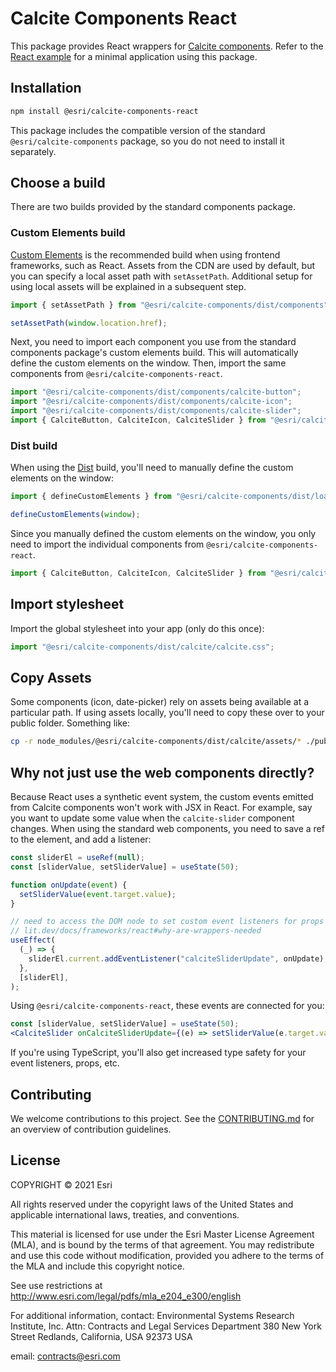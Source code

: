# Calcite Components React

This package provides React wrappers for [Calcite components](https://developers.arcgis.com/calcite-design-system/components/). Refer to the [React example](https://github.com/Esri/calcite-design-system/tree/dev/examples/components/react) for a minimal application using this package.

## Installation

```sh
npm install @esri/calcite-components-react
```

This package includes the compatible version of the standard `@esri/calcite-components` package, so you do not need to install it separately.

## Choose a build

There are two builds provided by the standard components package.

### Custom Elements build

[Custom Elements](developers.arcgis.com/calcite-design-system/get-started#custom-elements) is the recommended build when using frontend frameworks, such as React. Assets from the CDN are used by default, but you can specify a local asset path with `setAssetPath`. Additional setup for using local assets will be explained in a subsequent step.

```jsx
import { setAssetPath } from "@esri/calcite-components/dist/components";

setAssetPath(window.location.href);
```

Next, you need to import each component you use from the standard components package's custom elements build. This will automatically define the custom elements on the window. Then, import the same components from `@esri/calcite-components-react`.

```jsx
import "@esri/calcite-components/dist/components/calcite-button";
import "@esri/calcite-components/dist/components/calcite-icon";
import "@esri/calcite-components/dist/components/calcite-slider";
import { CalciteButton, CalciteIcon, CalciteSlider } from "@esri/calcite-components-react";
```

### Dist build

When using the [Dist](developers.arcgis.com/calcite-design-system/get-started#distribution) build, you'll need to manually define the custom elements on the window:

```jsx
import { defineCustomElements } from "@esri/calcite-components/dist/loader";

defineCustomElements(window);
```

Since you manually defined the custom elements on the window, you only need to import the individual components from `@esri/calcite-components-react`.

```jsx
import { CalciteButton, CalciteIcon, CalciteSlider } from "@esri/calcite-components-react";
```

## Import stylesheet

Import the global stylesheet into your app (only do this once):

```js
import "@esri/calcite-components/dist/calcite/calcite.css";
```

## Copy Assets

Some components (icon, date-picker) rely on assets being available at a particular path. If using assets locally, you'll need to copy these over to your public folder. Something like:

```sh
cp -r node_modules/@esri/calcite-components/dist/calcite/assets/* ./public/assets/
```

## Why not just use the web components directly?

Because React uses a synthetic event system, the custom events emitted from Calcite components won't work with JSX in React. For example, say you want to update some value when the `calcite-slider` component changes. When using the standard web components, you need to save a ref to the element, and add a listener:

```jsx
const sliderEl = useRef(null);
const [sliderValue, setSliderValue] = useState(50);

function onUpdate(event) {
  setSliderValue(event.target.value);
}

// need to access the DOM node to set custom event listeners for props that aren't strings or numbers
// lit.dev/docs/frameworks/react#why-are-wrappers-needed
useEffect(
  (_) => {
    sliderEl.current.addEventListener("calciteSliderUpdate", onUpdate);
  },
  [sliderEl],
);
```

Using `@esri/calcite-components-react`, these events are connected for you:

```jsx
const [sliderValue, setSliderValue] = useState(50);
<CalciteSlider onCalciteSliderUpdate={(e) => setSliderValue(e.target.value)} />;
```

If you're using TypeScript, you'll also get increased type safety for your event listeners, props, etc.

## Contributing

We welcome contributions to this project. See the [CONTRIBUTING.md](https://github.com/Esri/calcite-design-system/blob/dev/CONTRIBUTING.md) for an overview of contribution guidelines.

## License

COPYRIGHT © 2021 Esri

All rights reserved under the copyright laws of the United States and applicable international laws, treaties, and conventions.

This material is licensed for use under the Esri Master License Agreement (MLA), and is bound by the terms of that agreement. You may redistribute and use this code without modification, provided you adhere to the terms of the MLA and include this copyright notice.

See use restrictions at <http://www.esri.com/legal/pdfs/mla_e204_e300/english>

For additional information, contact: Environmental Systems Research Institute, Inc. Attn: Contracts and Legal Services Department 380 New York Street Redlands, California, USA 92373 USA

email: <contracts@esri.com>
